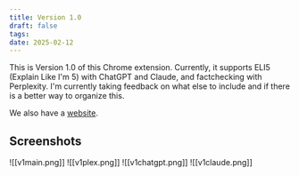 ```yaml
---
title: Version 1.0
draft: false
tags: 
date: 2025-02-12
---
```

This is Version 1.0 of this Chrome extension. Currently, it supports ELI5 (Explain Like I'm 5) with ChatGPT and Claude, and factchecking with Perplexity. I'm currently taking feedback on what else to include and if there is a better way to organize this.

We also have a [website](https://timely-speculoos-7541eb.netlify.app/).

## Screenshots
![[v1main.png]]
![[v1plex.png]]
![[v1chatgpt.png]]
![[v1claude.png]]
